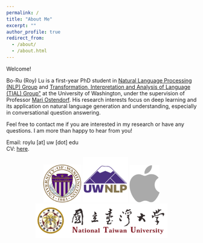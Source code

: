```yaml
---
permalink: /
title: "About Me"
excerpt: ""
author_profile: true
redirect_from: 
  - /about/
  - /about.html
---
```


<!-- News
========
* Apr 2018 : Our paper *Mem2Seq: Effectively Incorporating Knowledge Bases into End-to-End Task-Oriented Dialog Systems* by ACL 2018 
* Jan 2018 : Our paper *End-to-End Dynamic Query Memory Network for Entity-Value Independent Task-oriented Dialog* by ICASSP 2018 
* Nov 2017 : Our work *End-to-End Recurrent Entity Network for Entity-Value Independent Goal-Oriented Dialog Learning* got 2nd place in DSTC6  --> 

<!---
<p align="center">
  <kbd><img src="https://jasonwu0731.github.io/images/HKUST.JPEG" alt="Photo"/></kbd>
</p>
-->

Welcome!  
  
Bo-Ru (Roy) Lu is a first-year PhD student in <a href="https://nlp.washington.edu/">Natural Language Processing (NLP) Group</a> and <a href="http://tial-uw.github.io/">Transformation, Interpretation and Analysis of Language (TIAL) Group"</a> at the University of Washington, under the supervision of Professor <a href="https://ssli.ee.washington.edu/people/mo/" >Mari Ostendorf</a>. His research interests focus on deep learning and its application on natural language generation and understanding, especially in conversational question answering.
  
Feel free to contact me if you are interested in my research or have any questions. I am more than happy to hear from you!  

Email: roylu [at] uw [dot] edu  
CV: <a href="files/boru_roylu.pdf" target="_blank">here</a>.

<p align="center">
<img src="images/logo_uw.png" width="100px">
<img src="images/logo_uwnlp.png" width="120px">
<img src="/images/logo_apple.png" width="80px">
<img src="/images/logo_ntu.png" width="350px">
</p>

<!-- Dream Big, then try my best to Do Bigger. Please feel free to browse through my profile and contact me.  style="color: #ff0000;" -->



<!-- For more info
------
More info about configuring academicpages can be found in [the guide](https://academicpages.github.io/markdown/). The [guides for the Minimal Mistakes theme](https://mmistakes.github.io/minimal-mistakes/docs/configuration/) (which this theme was forked from) might also be helpful. -->
